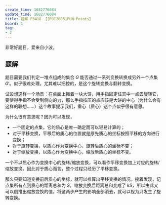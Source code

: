 ```yaml
---
create_time: 1682776084
update_time: 1682776084
title: 题解 P3418 【[POI2005]PUN-Points】
board: 1
tag:
- 2
---
```


非常好题目，爱来自小波。

## 题解

题目需要我们判定一堆点组成的集合 $G$ 能否通过一系列变换转换成另外一个点集 $G'$。似乎很难处理。尤其难以把控的，是这个旋转变换与翻转变换。

试设想这样一个场景：在桌面上摊着一块大饼，用手指固定住其中一点去旋转它，要使得手指不会受到侧向的力，那么手指按压的点应该是大饼的中心（为什么会有这样的联想……）这个故事提示我们，重心（质心）这个点似乎很有意思。

为什么很有意思呢？因为可以发现，

- 一个固定的点集，它的质心是唯一确定而可以轻易计算的；
- 对于平移变换，平移后的质心的位置就是原先质心的坐标按照平移的方向进行变换；
- 对于旋转变换，以质心作为变换中心，旋转后质心的坐标不变；
- 对于缩放变换，以质心作为变换中心，缩放后质心的坐标不变。

一个不以质心作为变换中心的旋转/缩放变换，可以看作平移变换加上对应的旋转/缩放变换。因此对于质心而言，整个过程只经历了平移变换。

那么只要知道变换前后质心的坐标，就可以推算出平移变换的情况。接着发现，记点集所有点到质心的距离总和为 $S$，缩放变换后距离总和变成了 $kS$，所以由此又可以倒推出缩放变换的值。将这两步产生的影响全部消去，就可以视为只发生了旋转变换。

